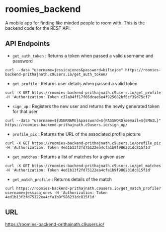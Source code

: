 # roomies_backend
A mobile app for finding like minded people to room with. This is the backend code for the REST API.

## API Endpoints
* `get_auth_token` : Returns a token when passed a valid username and password

```
curl --data "username=jessicajones&password=biliejoe" https://roomies-backend-prithajnath.c9users.io/get_auth_token/ 

```

* `get_profile` : Returns user details when passed a valid token

```
curl -X GET https://roomies-backend-prithajnath.c9users.io/get_profile -H 'Authorization: Token c37a94ff17f65dcae6e4f925682bf5cf39d75cf7'

```

* `sign_up` : Registers the new user and returns the newly generated token for that user

```
curl --data "username=${USERNAME}&password=${PASSWORD}&email=${EMAIL}" https://roomies-backend-prithajnath.c9users.io/sign_up/

```

* `profile_pic` : Returns the URL of the associated profile picture

```
curl -X GET https://roomies-backend-prithajnath.c9users.io/profile_pic -H 'Authorization: Token 4ed1b13f2fd75122ea4cfa1b9f986231dc815f1d'

```

* `get_matches` : Returns a list of matches for a given user

```
curl -X GET https://roomies-backend-prithajnath.c9users.io/get_matches -H 'Authorization: Token 4ed1b13f2fd75122ea4cfa1b9f986231dc815f1d'

```

* `get_match_profile` : Returns details of the match

```
curl https://roomies-backend-prithajnath.c9users.io/get_match_profile?username=jessicajones -H 'Authorization: Token 4ed1b13f2fd75122ea4cfa1b9f986231dc815f1d'

```


## URL 
https://roomies-backend-prithajnath.c9users.io/
